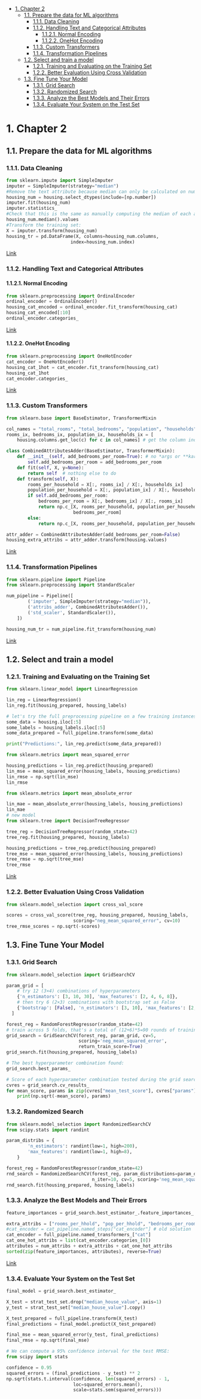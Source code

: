 - [1. Chapter 2](#1-chapter-2)
  - [1.1. Prepare the data for ML algorithms](#11-prepare-the-data-for-ml-algorithms)
    - [1.1.1. Data Cleaning](#111-data-cleaning)
    - [1.1.2. Handling Text and Categorical Attributes](#112-handling-text-and-categorical-attributes)
      - [1.1.2.1. Normal Encoding](#1121-normal-encoding)
      - [1.1.2.2. OneHot Encoding](#1122-onehot-encoding)
    - [1.1.3. Custom Transformers](#113-custom-transformers)
    - [1.1.4. Transformation Pipelines](#114-transformation-pipelines)
  - [1.2. Select and train a model](#12-select-and-train-a-model)
    - [1.2.1. Training and Evaluating on the Training Set](#121-training-and-evaluating-on-the-training-set)
    - [1.2.2. Better Evaluation Using Cross Validation](#122-better-evaluation-using-cross-validation)
  - [1.3. Fine Tune Your Model](#13-fine-tune-your-model)
    - [1.3.1. Grid Search](#131-grid-search)
    - [1.3.2. Randomized Search](#132-randomized-search)
    - [1.3.3. Analyze the Best Models and Their Errors](#133-analyze-the-best-models-and-their-errors)
    - [1.3.4. Evaluate Your System on the Test Set](#134-evaluate-your-system-on-the-test-set)
# 1. Chapter 2
## 1.1. Prepare the data for ML algorithms
### 1.1.1. Data Cleaning
```Python
from sklearn.impute import SimpleImputer
imputer = SimpleImputer(strategy="median")
#Remove the text attribute because median can only be calculated on numerical attributes:
housing_num = housing.select_dtypes(include=[np.number])
imputer.fit(housing_num)
imputer.statistics_
#Check that this is the same as manually computing the median of each attribute:
housing_num.median().values
#Transform the training set:
X = imputer.transform(housing_num)
housing_tr = pd.DataFrame(X, columns=housing_num.columns,
                        index=housing_num.index)
```
[Link](https://colab.research.google.com/github/ageron/handson-ml2/blob/master/02_end_to_end_machine_learning_project.ipynb#scrollTo=tm1NMvG_cWbR)
### 1.1.2. Handling Text and Categorical Attributes
#### 1.1.2.1. Normal Encoding
```Python
from sklearn.preprocessing import OrdinalEncoder
ordinal_encoder = OrdinalEncoder()
housing_cat_encoded = ordinal_encoder.fit_transform(housing_cat)
housing_cat_encoded[:10]
ordinal_encoder.categories_
```
[Link](https://colab.research.google.com/github/ageron/handson-ml2/blob/master/02_end_to_end_machine_learning_project.ipynb#scrollTo=NVXPJM6ccWbU)
#### 1.1.2.2. OneHot Encoding
```Python
from sklearn.preprocessing import OneHotEncoder
cat_encoder = OneHotEncoder()
housing_cat_1hot = cat_encoder.fit_transform(housing_cat)
housing_cat_1hot
cat_encoder.categories_
```
[Link](https://colab.research.google.com/github/ageron/handson-ml2/blob/master/02_end_to_end_machine_learning_project.ipynb#scrollTo=Ye1DztXKcWbV)
### 1.1.3. Custom Transformers
```Python
from sklearn.base import BaseEstimator, TransformerMixin

col_names = "total_rooms", "total_bedrooms", "population", "households"
rooms_ix, bedrooms_ix, population_ix, households_ix = [
    housing.columns.get_loc(c) for c in col_names] # get the column indices

class CombinedAttributesAdder(BaseEstimator, TransformerMixin):
    def __init__(self, add_bedrooms_per_room=True): # no *args or **kargs
        self.add_bedrooms_per_room = add_bedrooms_per_room
    def fit(self, X, y=None):
        return self  # nothing else to do
    def transform(self, X):
        rooms_per_household = X[:, rooms_ix] / X[:, households_ix]
        population_per_household = X[:, population_ix] / X[:, households_ix]
        if self.add_bedrooms_per_room:
            bedrooms_per_room = X[:, bedrooms_ix] / X[:, rooms_ix]
            return np.c_[X, rooms_per_household, population_per_household,
                         bedrooms_per_room]
        else:
            return np.c_[X, rooms_per_household, population_per_household]

attr_adder = CombinedAttributesAdder(add_bedrooms_per_room=False)
housing_extra_attribs = attr_adder.transform(housing.values)
```
[Link](https://colab.research.google.com/github/ageron/handson-ml2/blob/master/02_end_to_end_machine_learning_project.ipynb#scrollTo=2Lc1Nm-VcWbW)
### 1.1.4. Transformation Pipelines
```Python
from sklearn.pipeline import Pipeline
from sklearn.preprocessing import StandardScaler

num_pipeline = Pipeline([
        ('imputer', SimpleImputer(strategy="median")),
        ('attribs_adder', CombinedAttributesAdder()),
        ('std_scaler', StandardScaler()),
    ])

housing_num_tr = num_pipeline.fit_transform(housing_num)
```
[Link](https://colab.research.google.com/github/ageron/handson-ml2/blob/master/02_end_to_end_machine_learning_project.ipynb#scrollTo=CdBnQPO8fMlY)
## 1.2. Select and train a model
### 1.2.1. Training and Evaluating on the Training Set
```Python
from sklearn.linear_model import LinearRegression

lin_reg = LinearRegression()
lin_reg.fit(housing_prepared, housing_labels)

# let's try the full preprocessing pipeline on a few training instances
some_data = housing.iloc[:5]
some_labels = housing_labels.iloc[:5]
some_data_prepared = full_pipeline.transform(some_data)

print("Predictions:", lin_reg.predict(some_data_prepared))

from sklearn.metrics import mean_squared_error

housing_predictions = lin_reg.predict(housing_prepared)
lin_mse = mean_squared_error(housing_labels, housing_predictions)
lin_rmse = np.sqrt(lin_mse)
lin_rmse

from sklearn.metrics import mean_absolute_error

lin_mae = mean_absolute_error(housing_labels, housing_predictions)
lin_mae
# new model
from sklearn.tree import DecisionTreeRegressor

tree_reg = DecisionTreeRegressor(random_state=42)
tree_reg.fit(housing_prepared, housing_labels)

housing_predictions = tree_reg.predict(housing_prepared)
tree_mse = mean_squared_error(housing_labels, housing_predictions)
tree_rmse = np.sqrt(tree_mse)
tree_rmse
```
[Link](https://colab.research.google.com/github/ageron/handson-ml2/blob/master/02_end_to_end_machine_learning_project.ipynb#scrollTo=JPpErlr_FDDD)
### 1.2.2. Better Evaluation Using Cross Validation
```Python
from sklearn.model_selection import cross_val_score

scores = cross_val_score(tree_reg, housing_prepared, housing_labels,
                         scoring="neg_mean_squared_error", cv=10)
tree_rmse_scores = np.sqrt(-scores)
```
## 1.3. Fine Tune Your Model
### 1.3.1. Grid Search
```Python
from sklearn.model_selection import GridSearchCV

param_grid = [
    # try 12 (3×4) combinations of hyperparameters
    {'n_estimators': [3, 10, 30], 'max_features': [2, 4, 6, 8]},
    # then try 6 (2×3) combinations with bootstrap set as False
    {'bootstrap': [False], 'n_estimators': [3, 10], 'max_features': [2, 3, 4]},
  ]

forest_reg = RandomForestRegressor(random_state=42)
# train across 5 folds, that's a total of (12+6)*5=90 rounds of training 
grid_search = GridSearchCV(forest_reg, param_grid, cv=5,
                           scoring='neg_mean_squared_error',
                           return_train_score=True)
grid_search.fit(housing_prepared, housing_labels)

# The best hyperparameter combination found:
grid_search.best_params_

# Score of each hyperparameter combination tested during the grid search:
cvres = grid_search.cv_results_
for mean_score, params in zip(cvres["mean_test_score"], cvres["params"]):
    print(np.sqrt(-mean_score), params)
```
### 1.3.2. Randomized Search
```Python
from sklearn.model_selection import RandomizedSearchCV
from scipy.stats import randint

param_distribs = {
        'n_estimators': randint(low=1, high=200),
        'max_features': randint(low=1, high=8),
    }

forest_reg = RandomForestRegressor(random_state=42)
rnd_search = RandomizedSearchCV(forest_reg, param_distributions=param_distribs,
                                n_iter=10, cv=5, scoring='neg_mean_squared_error', random_state=42)
rnd_search.fit(housing_prepared, housing_labels)
```
### 1.3.3. Analyze the Best Models and Their Errors
```Python
feature_importances = grid_search.best_estimator_.feature_importances_

extra_attribs = ["rooms_per_hhold", "pop_per_hhold", "bedrooms_per_room"]
#cat_encoder = cat_pipeline.named_steps["cat_encoder"] # old solution
cat_encoder = full_pipeline.named_transformers_["cat"]
cat_one_hot_attribs = list(cat_encoder.categories_[0])
attributes = num_attribs + extra_attribs + cat_one_hot_attribs
sorted(zip(feature_importances, attributes), reverse=True)
```
[Link](https://colab.research.google.com/github/ageron/handson-ml2/blob/master/02_end_to_end_machine_learning_project.ipynb#scrollTo=7SV3qjXBFFub)
### 1.3.4. Evaluate Your System on the Test Set
```Python
final_model = grid_search.best_estimator_

X_test = strat_test_set.drop("median_house_value", axis=1)
y_test = strat_test_set["median_house_value"].copy()

X_test_prepared = full_pipeline.transform(X_test)
final_predictions = final_model.predict(X_test_prepared)

final_mse = mean_squared_error(y_test, final_predictions)
final_rmse = np.sqrt(final_mse)

# We can compute a 95% confidence interval for the test RMSE:
from scipy import stats

confidence = 0.95
squared_errors = (final_predictions - y_test) ** 2
np.sqrt(stats.t.interval(confidence, len(squared_errors) - 1,
                         loc=squared_errors.mean(),
                         scale=stats.sem(squared_errors)))
```